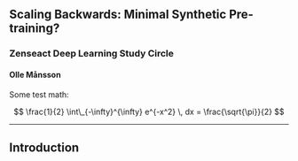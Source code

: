 ## Scaling Backwards: Minimal Synthetic Pre-training?

### Zenseact Deep Learning Study Circle

#### Olle Månsson

Some test math:

$$ \frac{1}{2} \int\_{-\infty}^{\infty} e^{-x^2} \, dx = \frac{\sqrt{\pi}}{2} $$

---

## Introduction
